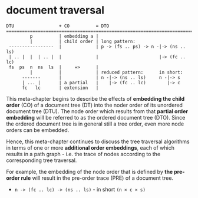 
# document traversal

```
DTU                 + CO          = DTO
========================================================================
         p          | embedding a |
         |          | child order | long pattern:
 -----------------  |             | p -> (fs .. ps) -> n -|-> (ns .. ls)
 | .. |  |  | .. |  |             |                       |-> (fc .. lc)
 fs  ps  n  ns  ls  |     =>      |
         |          |             | reduced pattern:      in short:
      -------       |             | n -|-> (ns .. ls)     n -|-> s
      | ... |       | a partial   |    |-> (fc .. lc)        |-> c
      fc   lc       | extension   |
```

This meta-chapter begins to describe the effects of **embedding the child order**
(CO) of a document tree (DT) into the noder order of its unordered document tree
(DTU). The node order which results from that **partial order embedding** will
be referred to as the ordered document tree (DTO). Since the ordered document
tree is in general still a tree order, even more node orders can be embedded.

Hence, this meta-chapter continues to discuss the tree traversal algorithms
in terms of one or more **additional order embeddings**, each of which results
in a path graph - i.e. the trace of nodes according to the corresponding tree
traversal.

For example, the embedding of the node order that is defined by
**the pre-order rule** will result in the pre-order trace (PRE)
of a document tree.

* `n -> (fc .. lc) -> (ns .. ls)` - in short `(n × c × s)`
